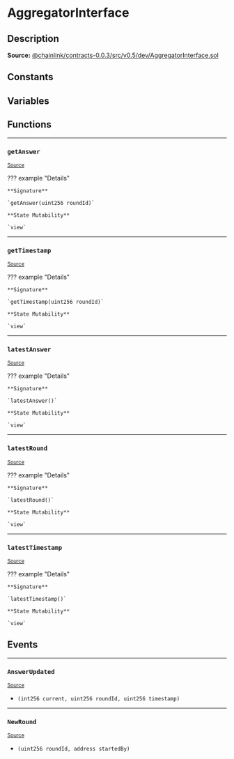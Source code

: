 # AggregatorInterface

## Description


**Source:** [@chainlink/contracts-0.0.3/src/v0.5/dev/AggregatorInterface.sol](https://github.com/Synthetixio/synthetix/tree/develop/@chainlink/contracts-0.0.3/src/v0.5/dev/AggregatorInterface.sol)

## Constants

## Variables

## Functions


---
### `getAnswer`

<sub>[Source](https://github.com/Synthetixio/synthetix/tree/develop/@chainlink/contracts-0.0.3/src/v0.5/dev/AggregatorInterface.sol#L7)</sub>



??? example "Details"

    **Signature**

    `getAnswer(uint256 roundId)`

    **State Mutability**

    `view`


---
### `getTimestamp`

<sub>[Source](https://github.com/Synthetixio/synthetix/tree/develop/@chainlink/contracts-0.0.3/src/v0.5/dev/AggregatorInterface.sol#L8)</sub>



??? example "Details"

    **Signature**

    `getTimestamp(uint256 roundId)`

    **State Mutability**

    `view`


---
### `latestAnswer`

<sub>[Source](https://github.com/Synthetixio/synthetix/tree/develop/@chainlink/contracts-0.0.3/src/v0.5/dev/AggregatorInterface.sol#L4)</sub>



??? example "Details"

    **Signature**

    `latestAnswer()`

    **State Mutability**

    `view`


---
### `latestRound`

<sub>[Source](https://github.com/Synthetixio/synthetix/tree/develop/@chainlink/contracts-0.0.3/src/v0.5/dev/AggregatorInterface.sol#L6)</sub>



??? example "Details"

    **Signature**

    `latestRound()`

    **State Mutability**

    `view`


---
### `latestTimestamp`

<sub>[Source](https://github.com/Synthetixio/synthetix/tree/develop/@chainlink/contracts-0.0.3/src/v0.5/dev/AggregatorInterface.sol#L5)</sub>



??? example "Details"

    **Signature**

    `latestTimestamp()`

    **State Mutability**

    `view`

## Events


---
### `AnswerUpdated`

<sub>[Source](https://github.com/Synthetixio/synthetix/tree/develop/@chainlink/contracts-0.0.3/src/v0.5/dev/AggregatorInterface.sol#L10)</sub>

- `(int256 current, uint256 roundId, uint256 timestamp)`


---
### `NewRound`

<sub>[Source](https://github.com/Synthetixio/synthetix/tree/develop/@chainlink/contracts-0.0.3/src/v0.5/dev/AggregatorInterface.sol#L11)</sub>

- `(uint256 roundId, address startedBy)`

